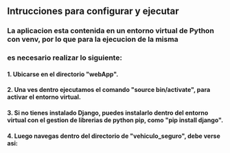 ## Intrucciones para configurar y ejecutar

### La aplicacion esta contenida en un entorno virtual de Python con venv, por lo que para la ejecucion de la misma
### es necesario realizar lo siguiente:
#### 1. Ubicarse en el directorio "webApp". 
#### 2. Una ves dentro ejecutamos el comando "source bin/activate", para activar el entorno virtual.
#### 3. Si no tienes instalado Django, puedes instalarlo dentro del entorno virtual con el gestion de librerias de python pip, como "pip install django".
#### 4. Luego navegas dentro del directorio de "vehiculo_seguro", debe verse asi:
	
